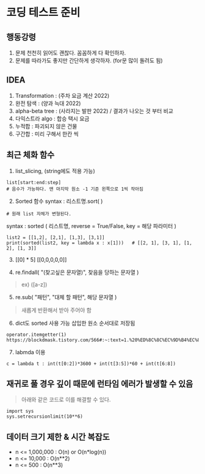 # 코딩 테스트 준비

## 행동강령
1. 문제 천천히 읽어도 괜찮다. 꼼꼼하게 다 확인하자.
2. 문제를 따라가도 좋지만 간단하게 생각하자. (for문 많이 돌려도 됨)

## IDEA
1. Transformation : (주차 요금 계산 2022)
2. 완전 탐색 : (양과 늑대 2022)
3. alpha-beta tree : (사라지는 발판 2022) / 결과가 나오는 것 부터 비교
4. 다익스트라 algo : 합승 택시 요금
5. 누적합 : 파괴되지 않은 건물
6. 구간합 : 미리 구해서 한칸 씩

## 최근 체화 함수
1. list_slicing, (string에도 적용 가능)  
```
list[start:end:step]
# 음수가 가능하다. 맨 마지막 원소 -1 기준 왼쪽으로 1씩 작아짐
```
2. Sorted 함수
syntax : 리스트명.sort( )
```
# 원래 list 자체가 변형된다.
```
syntax : sorted ( 리스트명, reverse = True/False, key = 해당 파라미터 )
```
list2 = [[1,2], [2,1], [1,3], [3,1]]
print(sorted(list2, key = lambda x : x[1]))   # [[2, 1], [3, 1], [1, 2], [1, 3]]
```

3. [[0] * 5] [[0,0,0,0,0]]

4. re.findall( "(찾고싶은 문자열)", 찾음을 당하는 문자열 )  
> ex) ([a-z])

5. re.sub( "패턴", "대체 할 패턴", 해당 문자열 )
> 새롭게 반환해서 받아 주어야 함

6. dict도 sorted 사용 가능 삽입한 원소 순서대로 저장됨
```
operator.itemgetter(1)
https://blockdmask.tistory.com/566#:~:text=1.%20%ED%8C%8C%EC%9D%B4%EC%8D%AC%20%EB%94%95%EC%85%94%EB%84%88%EB%A6%AC%20key%20%EC%A0%95%EB%A0%AC&text=sorted%20%ED%95%A8%EC%88%98%EB%8A%94%20%EC%A0%95%EB%A0%AC%ED%95%A0,%EB%94%95%EC%85%94%EB%84%88%EB%A6%AC%EB%A1%9C%20%EB%B3%80%ED%99%98%ED%95%B4%EC%A3%BC%EB%A9%B4%20%EB%90%A9%EB%8B%88%EB%8B%A4.
```

7. labmda 이용
```
c = lambda t : int(t[0:2])*3600 + int(t[3:5])*60 + int(t[6:8])
```


## 재귀로 풀 경우 깊이 때문에 런타임 에러가 발생할 수 있음
> 아래와 같은 코드로 이를 해결할 수 있다.
```
import sys
sys.setrecursionlimit(10**6)
```

## 데이터 크기 제한 & 시간 복잡도
- n <= 1,000,000        :       O(n) or O(n*log(n))
- n <= 10,000           :             O(n**2)
- n <= 500              :             O(n**3)
